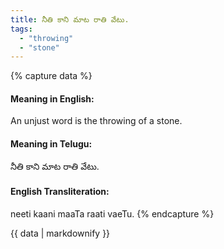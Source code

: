 ```yaml
---
title: నీతి కాని మాట రాతి వేటు.
tags:
  - "throwing"
  - "stone"
---
```


{% capture data %}
#### Meaning in English:
An unjust word is the throwing of a stone.

#### Meaning in Telugu:
నీతి కాని మాట రాతి వేటు.

#### English Transliteration:
neeti kaani maaTa raati vaeTu.
{% endcapture %}

{{ data | markdownify }}

